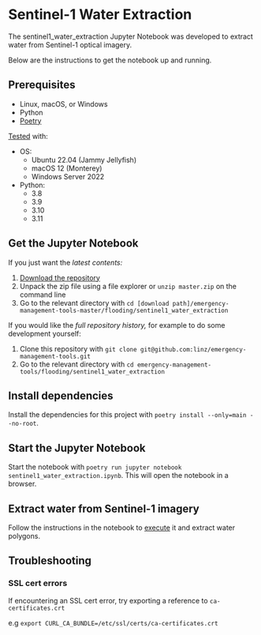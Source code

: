 # Sentinel-1 Water Extraction

The sentinel1_water_extraction Jupyter Notebook was developed to extract water
from Sentinel-1 optical imagery.

Below are the instructions to get the notebook up and running.

## Prerequisites

-  Linux, macOS, or Windows
-  Python
-  [Poetry](https://python-poetry.org/docs/#installation)

[Tested](.github/workflows/test.yml) with:

-  OS:
   -  Ubuntu 22.04 (Jammy Jellyfish)
   -  macOS 12 (Monterey)
   -  Windows Server 2022
-  Python:
   -  3.8
   -  3.9
   -  3.10
   -  3.11

## Get the Jupyter Notebook

If you just want the _latest contents:_

1. [Download the repository](https://github.com/linz/emergency-management-tools/archive/refs/heads/master.zip)
1. Unpack the zip file using a file explorer or `unzip master.zip` on the
   command line
1. Go to the relevant directory with
   `cd [download path]/emergency-management-tools-master/flooding/sentinel1_water_extraction`

If you would like the _full repository history,_ for example to do some
development yourself:

1. Clone this repository with
   `git clone git@github.com:linz/emergency-management-tools.git`
1. Go to the relevant directory with
   `cd emergency-management-tools/flooding/sentinel1_water_extraction`

## Install dependencies

Install the dependencies for this project with
`poetry install --only=main --no-root`.

## Start the Jupyter Notebook

Start the notebook with
`poetry run jupyter notebook sentinel1_water_extraction.ipynb`. This will open
the notebook in a browser.

## Extract water from Sentinel-1 imagery

Follow the instructions in the notebook to
[execute](https://jupyter-notebook-beginner-guide.readthedocs.io/en/latest/execute.html#executing-a-notebook)
it and extract water polygons.

## Troubleshooting

### SSL cert errors

If encountering an SSL cert error, try exporting a reference to
`ca-certificates.crt`

e.g `export CURL_CA_BUNDLE=/etc/ssl/certs/ca-certificates.crt`
